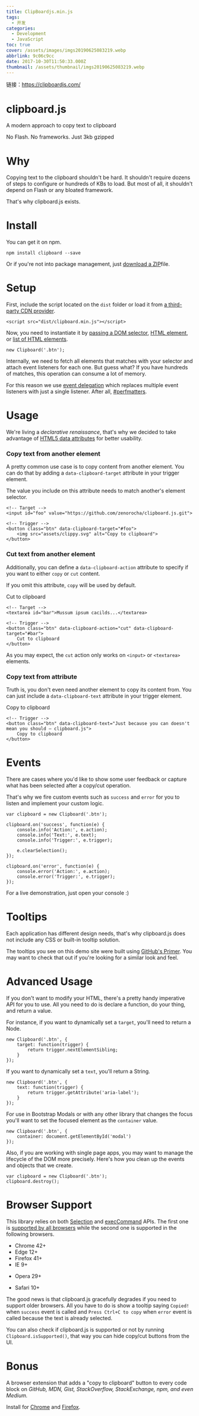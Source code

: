```yaml
---
title: ClipBoardjs.min.js
tags:
  - 开发
categories:
  - Development
  - JavaScript
toc: true
cover: /assets/images/imgs20190625083219.webp
abbrlink: 9c06c9cc
date: 2017-10-30T11:50:33.000Z
thumbnail: /assets/thumbnail/imgs20190625083219.webp
---
```


链接：https://clipboardjs.com/

# clipboard.js

A modern approach to copy text to clipboard

No Flash. No frameworks. Just 3kb gzipped
<!--more -->

# Why

Copying text to the clipboard shouldn't be hard. It shouldn't require dozens of steps to configure or hundreds of KBs to
load. But most of all, it shouldn't depend on Flash or any bloated framework.

That's why clipboard.js exists.

# Install

You can get it on npm.

```
npm install clipboard --save
```

Or if you're not into package management,
just [download a ZIP](https://github.com/zenorocha/clipboard.js/archive/master.zip)file.

# Setup

First, include the script located on the `dist` folder or load it
from [a third-party CDN provider](https://github.com/zenorocha/clipboard.js/wiki/CDN-Providers).

```
<script src="dist/clipboard.min.js"></script>
```

Now, you need to instantiate it
by [passing a DOM selector](https://github.com/zenorocha/clipboard.js/blob/master/demo/constructor-selector.html#L18), [HTML element](https://github.com/zenorocha/clipboard.js/blob/master/demo/constructor-node.html#L16-L17),
or [list of HTML elements](https://github.com/zenorocha/clipboard.js/blob/master/demo/constructor-nodelist.html#L18-L19).

```
new Clipboard('.btn');
```

Internally, we need to fetch all elements that matches with your selector and attach event listeners for each one. But
guess what? If you have hundreds of matches, this operation can consume a lot of memory.

For this reason we use [event delegation](https://stackoverflow.com/questions/1687296/what-is-dom-event-delegation)
which replaces multiple event listeners with just a single listener. After
all, [#perfmatters](https://twitter.com/hashtag/perfmatters).

# Usage

We're living a *declarative renaissance*, that's why we decided to take advantage
of [HTML5 data attributes](https://developer.mozilla.org/en-US/docs/Web/Guide/HTML/Using_data_attributes) for better
usability.

### Copy text from another element

A pretty common use case is to copy content from another element. You can do that by adding a `data-clipboard-target`
attribute in your trigger element.

The value you include on this attribute needs to match another's element selector.

```
<!-- Target -->
<input id="foo" value="https://github.com/zenorocha/clipboard.js.git">

<!-- Trigger -->
<button class="btn" data-clipboard-target="#foo">
    <img src="assets/clippy.svg" alt="Copy to clipboard">
</button>
```

### Cut text from another element

Additionally, you can define a `data-clipboard-action` attribute to specify if you want to either `copy` or `cut`
content.

If you omit this attribute, `copy` will be used by default.

Cut to clipboard

```
<!-- Target -->
<textarea id="bar">Mussum ipsum cacilds...</textarea>

<!-- Trigger -->
<button class="btn" data-clipboard-action="cut" data-clipboard-target="#bar">
    Cut to clipboard
</button>
```

As you may expect, the `cut` action only works on `<input>` or `<textarea>` elements.

### Copy text from attribute

Truth is, you don't even need another element to copy its content from. You can just include a `data-clipboard-text`
attribute in your trigger element.

Copy to clipboard

```
<!-- Trigger -->
<button class="btn" data-clipboard-text="Just because you can doesn't mean you should — clipboard.js">
    Copy to clipboard
</button>
```

# Events

There are cases where you'd like to show some user feedback or capture what has been selected after a copy/cut
operation.

That's why we fire custom events such as `success` and `error` for you to listen and implement your custom logic.

```
var clipboard = new Clipboard('.btn');

clipboard.on('success', function(e) {
    console.info('Action:', e.action);
    console.info('Text:', e.text);
    console.info('Trigger:', e.trigger);

    e.clearSelection();
});

clipboard.on('error', function(e) {
    console.error('Action:', e.action);
    console.error('Trigger:', e.trigger);
});
```

For a live demonstration, just open your console :)

# Tooltips

Each application has different design needs, that's why clipboard.js does not include any CSS or built-in tooltip
solution.

The tooltips you see on this demo site were built using [GitHub's Primer](http://primercss.io/tooltips/). You may want
to check that out if you're looking for a similar look and feel.

# Advanced Usage

If you don't want to modify your HTML, there's a pretty handy imperative API for you to use. All you need to do is
declare a function, do your thing, and return a value.

For instance, if you want to dynamically set a `target`, you'll need to return a Node.

```
new Clipboard('.btn', {
    target: function(trigger) {
        return trigger.nextElementSibling;
    }
});
```

If you want to dynamically set a `text`, you'll return a String.

```
new Clipboard('.btn', {
    text: function(trigger) {
        return trigger.getAttribute('aria-label');
    }
});
```

For use in Bootstrap Modals or with any other library that changes the focus you'll want to set the focused element as
the `container` value.

```
new Clipboard('.btn', {
    container: document.getElementById('modal')
});
```

Also, if you are working with single page apps, you may want to manage the lifecycle of the DOM more precisely. Here's
how you clean up the events and objects that we create.

```
var clipboard = new Clipboard('.btn');
clipboard.destroy();
```

# Browser Support

This library relies on both [Selection](https://developer.mozilla.org/en-US/docs/Web/API/Selection)
and [execCommand](https://developer.mozilla.org/en-US/docs/Web/API/Document/execCommand) APIs. The first one
is [supported by all browsers](http://caniuse.com/#search=selection) while the second one is supported in the following
browsers.

* Chrome 42+
* Edge 12+
* Firefox 41+
* IE 9+

- Opera 29+

- Safari 10+

The good news is that clipboard.js gracefully degrades if you need to support older browsers. All you have to do is show
a tooltip saying `Copied!` when `success` event is called and `Press Ctrl+C to copy` when `error` event is called
because the text is already selected.

You can also check if clipboard.js is supported or not by running `Clipboard.isSupported()`, that way you can hide
copy/cut buttons from the UI.

# Bonus

A browser extension that adds a "copy to clipboard" button to every code block on *GitHub, MDN, Gist, StackOverflow,
StackExchange, npm, and even Medium.*

Install for [Chrome](https://chrome.google.com/webstore/detail/codecopy/fkbfebkcoelajmhanocgppanfoojcdmg)
and [Firefox](https://addons.mozilla.org/en-US/firefox/addon/codecopy/).
